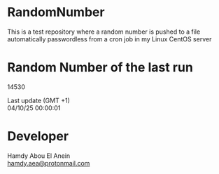 # RandomNumber    
This is a test repository where a random number is pushed to a file automatically passwordless from a cron job in my Linux CentOS server    
# Random Number of the last run   
14530
      
Last update (GMT +1)    
04/10/25 00:00:01
# Developer    
Hamdy Abou El Anein   
hamdy.aea@protonmail.com
